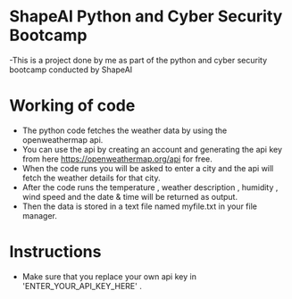 # ShapeAI Python and Cyber Security Bootcamp


-This is a project done by me as part of the python and cyber security bootcamp conducted by ShapeAI 

# Working of code

- The python code fetches the weather data by using the openweathermap api.
- You can use the api by creating an account and generating the api key from here  https://openweathermap.org/api for free.
- When the code runs you will be asked to enter a city and the api will fetch the weather details for that city.
- After the code runs the temperature , weather description , humidity , wind speed and the date & time will be returned as output.
- Then the data is stored in a text file named myfile.txt in your file manager.


# Instructions
- Make sure that you replace your own api key in  'ENTER_YOUR_API_KEY_HERE' .

